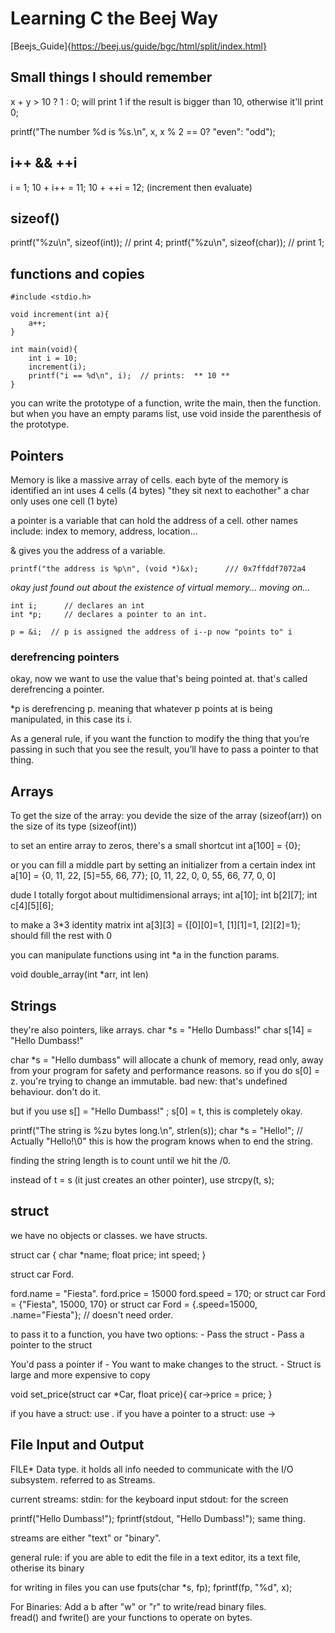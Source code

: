 # Learning C the Beej Way

[Beejs_Guide]{https://beej.us/guide/bgc/html/split/index.html}

## Small things I should remember
x + y > 10 ? 1 : 0;
will print 1 if the result is bigger than 10, otherwise it'll print 0;

printf("The number %d is %s.\n", x, x % 2 == 0? "even": "odd");

## i++ && ++i
i = 1;
10 + i++ = 11;
10 + ++i = 12; (increment then evaluate)

## sizeof()
printf("%zu\n", sizeof(int)); // print 4; 
printf("%zu\n", sizeof(char)); // print 1; 

## functions and copies

```
#include <stdio.h>

void increment(int a){
    a++;
}

int main(void){
    int i = 10;
    increment(i);
    printf("i == %d\n", i);  // prints:  ** 10 **
}
```

you can write the prototype of a function, write the main, then the function.
but when you have an empty params list, use void inside the parenthesis of the prototype.

## Pointers

Memory is like a massive array of cells.
each byte of the memory is identified
an int uses 4 cells (4 bytes) "they sit next to eachother"
a char only uses one cell (1 byte)

a pointer is a variable that can hold the address of a cell. 
other names include: index to memory, address, location...

& gives you the address of a variable.
```
printf("the address is %p\n", (void *)&x);      /// 0x7ffddf7072a4
```

*okay just found out about the existence of virtual memory... moving on...*

```
int i;      // declares an int
int *p;     // declares a pointer to an int. 

p = &i;  // p is assigned the address of i--p now "points to" i
```

### derefrencing pointers

okay, now we want to use the value that's being pointed at.
that's called derefrencing a pointer.

*p is derefrencing p.
meaning that whatever p points at is being manipulated, in this case its i.

As a general rule, if you want the function to modify the thing that you’re passing in such that you see the result, you’ll have to pass a pointer to that thing.

## Arrays

To get the size of the array: you devide the size of the array (sizeof(arr)) on the size of its type (sizeof(int)) 

to set an entire array to zeros, there's a small shortcut
int a[100] = {0};

or you can fill a middle part by setting an initializer from a certain index
int a[10] = {0, 11, 22, [5]=55, 66, 77};
[0, 11, 22, 0, 0, 55, 66, 77, 0, 0]

dude I totally forgot about multidimensional arrays;
int a[10];
int b[2][7];
int c[4][5][6];

to make a 3*3 identity matrix
int a[3][3] = {[0][0]=1, [1][1]=1, [2][2]=1};
should fill the rest with 0

you can manipulate functions using int *a in the function params.

void double_array(int *arr, int len)

## Strings 

they're also pointers, like arrays.
char *s  = "Hello Dumbass!"
char s[14] = "Hello Dumbass!" 

char *s = "Hello dumbass" will allocate a chunk of memory, read only, away from your program for safety and performance reasons.
so if you do s[0] = z. you're trying to change an immutable.
bad new: that's undefined behaviour. don't do it.

but if you use s[] = "Hello Dumbass!" ; s[0] = t, this is completely okay.

printf("The string is %zu bytes long.\n", strlen(s));
char *s = "Hello!";  // Actually "Hello!\0"
this is how the program knows when to end the string.

finding the string length is to count until we hit the /0.

instead of t = s (it just creates an other pointer), use strcpy(t, s);

## struct

we have no objects or classes.
we have structs.

struct car {
    char *name;
    float price;
    int speed;
}

struct car Ford.

ford.name = "Fiesta".
ford.price = 15000
ford.speed = 170;
or
struct car Ford = {"Fiesta", 15000, 170}
or
struct car Ford = {.speed=15000, .name="Fiesta"}; // doesn't need order.

to pass it to a function, you have two options:
    - Pass the struct
    - Pass a pointer to the struct

You'd pass a pointer if
    - You want to make changes to the struct.
    - Struct is large and more expensive to copy

void set_price(struct car *Car, float price){
    car->price = price;
}

if you have a struct: use .
if you have a pointer to a struct: use ->

## File Input and Output

FILE* Data type.
it holds all info needed to communicate with the I/O subsystem.
referred to as Streams.

current streams:
stdin: for the keyboard input
stdout: for the screen

printf("Hello Dumbass!");
fprintf(stdout, "Hello Dumbass!"); same thing.

streams are either "text" or "binary".

general rule: if you are able to edit the file in a text editor, its a text file, otherise its binary

for writing in files you can use
fputs(char *s, fp);
fprintf(fp, "%d", x);


For Binaries:
Add a b after "w" or "r" to write/read binary files.  
fread() and fwrite() are your functions to operate on bytes.
